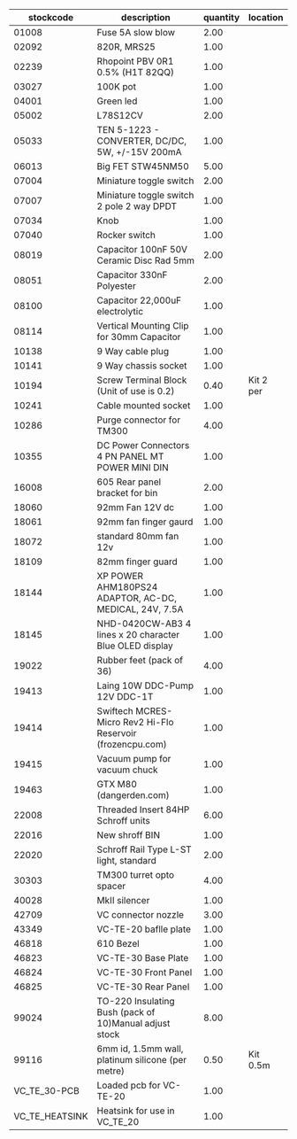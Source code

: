|stockcode|description|quantity|location|
|---------|-----------|--------|--------|
|01008|Fuse 5A slow blow|2.00||
|02092|820R, MRS25|1.00||
|02239|Rhopoint PBV 0R1 0.5% (H1T 82QQ)|1.00||
|03027|100K pot|1.00||
|04001|Green led|1.00||
|05002|L78S12CV|2.00||
|05033|TEN 5-1223 - CONVERTER, DC/DC, 5W, +/-15V 200mA|1.00||
|06013|Big FET  STW45NM50|5.00||
|07004|Miniature toggle switch|2.00||
|07007|Miniature toggle switch 2 pole 2 way DPDT|1.00||
|07034|Knob|1.00||
|07040|Rocker switch|1.00||
|08019|Capacitor 100nF 50V Ceramic Disc Rad 5mm|2.00||
|08051|Capacitor 330nF Polyester|2.00||
|08100|Capacitor 22,000uF electrolytic|1.00||
|08114|Vertical Mounting Clip for 30mm Capacitor|1.00||
|10138|9 Way cable plug|1.00||
|10141|9  Way chassis socket|1.00||
|10194|Screw Terminal Block (Unit of use is 0.2)|0.40|Kit 2 per |
|10241|Cable mounted socket|1.00||
|10286|Purge connector for TM300|4.00| |
|10355|DC Power Connectors 4 PN PANEL MT POWER MINI DIN|1.00||
|16008|605 Rear panel bracket for bin|2.00||
|18060|92mm Fan 12V dc|1.00||
|18061|92mm fan finger gaurd|1.00||
|18072|standard 80mm fan 12v|1.00||
|18109|82mm finger guard|1.00||
|18144|XP POWER  AHM180PS24  ADAPTOR, AC-DC, MEDICAL, 24V, 7.5A|1.00||
|18145|NHD-0420CW-AB3 4 lines x 20 character Blue OLED display|1.00||
|19022|Rubber feet (pack of 36)|4.00||
|19413|Laing 10W DDC-Pump 12V DDC-1T|1.00||
|19414|Swiftech MCRES-Micro Rev2 Hi-Flo Reservoir (frozencpu.com)|1.00||
|19415|Vacuum pump for vacuum chuck|1.00||
|19463|GTX M80        (dangerden.com)|1.00||
|22008|Threaded Insert 84HP Schroff units|6.00||
|22016|New shroff BIN|1.00||
|22020|Schroff Rail Type L-ST light, standard|2.00||
|30303|TM300 turret opto spacer|4.00||
|40028|MkII silencer|1.00||
|42709|VC connector nozzle|3.00||
|43349|VC-TE-20 baflle plate|1.00||
|46818|610 Bezel|1.00||
|46823|VC-TE-30 Base Plate|1.00||
|46824|VC-TE-30 Front Panel|1.00||
|46825|VC-TE-30 Rear Panel|1.00||
|99024|TO-220 Insulating Bush (pack of 10)Manual adjust stock|8.00||
|99116|6mm id, 1.5mm wall, platinum silicone (per metre)|0.50|Kit 0.5m|
|VC_TE_30-PCB|Loaded pcb for VC-TE-20|1.00||
|VC_TE_HEATSINK|Heatsink for use in VC_TE_20|1.00||
